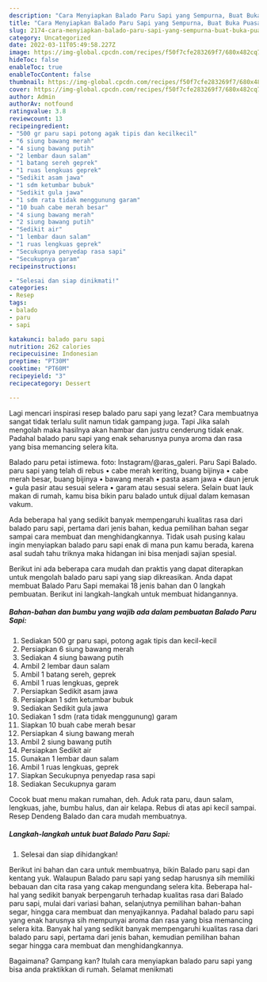 ```yaml
---
description: "Cara Menyiapkan Balado Paru Sapi yang Sempurna, Buat Buka Puasa Lezat Sekali"
title: "Cara Menyiapkan Balado Paru Sapi yang Sempurna, Buat Buka Puasa Lezat Sekali"
slug: 2174-cara-menyiapkan-balado-paru-sapi-yang-sempurna-buat-buka-puasa-lezat-sekali
category: Uncategorized
date: 2022-03-11T05:49:58.227Z
image: https://img-global.cpcdn.com/recipes/f50f7cfe283269f7/680x482cq70/balado-paru-sapi-foto-resep-utama.jpg
hideToc: false
enableToc: true
enableTocContent: false
thumbnail: https://img-global.cpcdn.com/recipes/f50f7cfe283269f7/680x482cq70/balado-paru-sapi-foto-resep-utama.jpg
cover: https://img-global.cpcdn.com/recipes/f50f7cfe283269f7/680x482cq70/balado-paru-sapi-foto-resep-utama.jpg
author: Admin
authorAv: notfound
ratingvalue: 3.8
reviewcount: 13
recipeingredient:
- "500 gr paru sapi potong agak tipis dan kecilkecil"
- "6 siung bawang merah"
- "4 siung bawang putih"
- "2 lembar daun salam"
- "1 batang sereh geprek"
- "1 ruas lengkuas geprek"
- "Sedikit asam jawa"
- "1 sdm ketumbar bubuk"
- "Sedikit gula jawa"
- "1 sdm rata tidak menggunung garam"
- "10 buah cabe merah besar"
- "4 siung bawang merah"
- "2 siung bawang putih"
- "Sedikit air"
- "1 lembar daun salam"
- "1 ruas lengkuas geprek"
- "Secukupnya penyedap rasa sapi"
- "Secukupnya garam"
recipeinstructions:

- "Selesai dan siap dinikmati!"
categories:
- Resep
tags:
- balado
- paru
- sapi

katakunci: balado paru sapi 
nutrition: 262 calories
recipecuisine: Indonesian
preptime: "PT30M"
cooktime: "PT60M"
recipeyield: "3"
recipecategory: Dessert

---
```



Lagi mencari inspirasi resep balado paru sapi yang lezat? Cara membuatnya sangat tidak terlalu sulit namun tidak gampang juga. Tapi Jika salah mengolah maka hasilnya akan hambar dan justru cenderung tidak enak. Padahal balado paru sapi yang enak seharusnya punya aroma dan rasa yang bisa memancing selera kita.


Balado paru petai istimewa. foto: Instagram/@aras_galeri. Paru Sapi Balado. paru sapi yang telah di rebus • cabe merah keriting, buang bijinya • cabe merah besar, buang bijinya • bawang merah • pasta asam jawa • daun jeruk • gula pasir atau sesuai selera • garam atau sesuai selera. Selain buat lauk makan di rumah, kamu bisa bikin paru balado untuk dijual dalam kemasan vakum.

Ada beberapa hal yang sedikit banyak mempengaruhi kualitas rasa dari balado paru sapi, pertama dari jenis bahan, kedua pemilihan bahan segar sampai cara membuat dan menghidangkannya. Tidak usah pusing kalau ingin menyiapkan balado paru sapi enak di mana pun kamu berada, karena asal sudah tahu triknya maka hidangan ini bisa menjadi sajian spesial.


Berikut ini ada beberapa cara mudah dan praktis yang dapat diterapkan untuk mengolah balado paru sapi yang siap dikreasikan. Anda dapat membuat Balado Paru Sapi memakai 18 jenis bahan dan 0 langkah pembuatan. Berikut ini langkah-langkah untuk membuat hidangannya.

<!--inarticleads1-->

##### Bahan-bahan dan bumbu yang wajib ada dalam pembuatan Balado Paru Sapi:

1. Sediakan 500 gr paru sapi, potong agak tipis dan kecil-kecil
1. Persiapkan 6 siung bawang merah
1. Sediakan 4 siung bawang putih
1. Ambil 2 lembar daun salam
1. Ambil 1 batang sereh, geprek
1. Ambil 1 ruas lengkuas, geprek
1. Persiapkan Sedikit asam jawa
1. Persiapkan 1 sdm ketumbar bubuk
1. Sediakan Sedikit gula jawa
1. Sediakan 1 sdm (rata tidak menggunung) garam
1. Siapkan 10 buah cabe merah besar
1. Persiapkan 4 siung bawang merah
1. Ambil 2 siung bawang putih
1. Persiapkan Sedikit air
1. Gunakan 1 lembar daun salam
1. Ambil 1 ruas lengkuas, geprek
1. Siapkan Secukupnya penyedap rasa sapi
1. Sediakan Secukupnya garam


Cocok buat menu makan rumahan, deh. Aduk rata paru, daun salam, lengkuas, jahe, bumbu halus, dan air kelapa. Rebus di atas api kecil sampai. Resep Dendeng Balado dan cara mudah membuatnya. 

<!--inarticleads2-->

##### Langkah-langkah untuk buat Balado Paru Sapi:


1. Selesai dan siap dihidangkan!

Berikut ini bahan dan cara untuk membuatnya, bikin Balado paru sapi dan kentang yuk. Walaupun Balado paru sapi yang sedap harusnya sih memiliki bebauan dan cita rasa yang cakap mengundang selera kita. Beberapa hal-hal yang sedikit banyak berpengaruh terhadap kualitas rasa dari Balado paru sapi, mulai dari variasi bahan, selanjutnya pemilihan bahan-bahan segar, hingga cara membuat dan menyajikannya. Padahal balado paru sapi yang enak harusnya sih mempunyai aroma dan rasa yang bisa memancing selera kita. Banyak hal yang sedikit banyak mempengaruhi kualitas rasa dari balado paru sapi, pertama dari jenis bahan, kemudian pemilihan bahan segar hingga cara membuat dan menghidangkannya. 

Bagaimana? Gampang kan? Itulah cara menyiapkan balado paru sapi yang bisa anda praktikkan di rumah. Selamat menikmati
